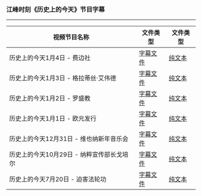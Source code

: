 ### 江峰时刻《历史上的今天》节目字幕

---

| 视频节目名称 | 文件类型 | 文件类型 |
|---|---|---|
|  历史上的今天1月4日 - 费边社 | [字幕文件](zh-CN/201901/0104.srt?raw=true) | [纯文本](zh-CN/201901/0104.txt?raw=true) |
|  历史上的今天1月3日 - 格拉蒂丝·艾伟德 | [字幕文件](zh-CN/201901/0103.srt?raw=true) | [纯文本](zh-CN/201901/0103.txt?raw=true) |
|  历史上的今天1月2日 - 罗盛教 | [字幕文件](zh-CN/201901/0102.srt?raw=true) | [纯文本](zh-CN/201901/0102.txt?raw=true) |
|  历史上的今天1月1日 - 欧元发行 | [字幕文件](zh-CN/201901/0101.srt?raw=true) | [纯文本](zh-CN/201901/0101.txt?raw=true) |
|  历史上的今天12月31日 - 维也纳新年音乐会 | [字幕文件](zh-CN/201812/1231.srt?raw=true) | [纯文本](zh-CN/201812/1231.txt?raw=true) |
|  历史上的今天10月29日 - 纳粹宣传部长戈培尔 | [字幕文件](zh-CN/201810/1029.srt?raw=true) | [纯文本](zh-CN/201810/1029.txt?raw=true) |
|  历史上的今天7月20日 - 迫害法轮功 | [字幕文件](zh-CN/201807/0720.srt?raw=true) | [纯文本](zh-CN/201807/0720.txt?raw=true) |
